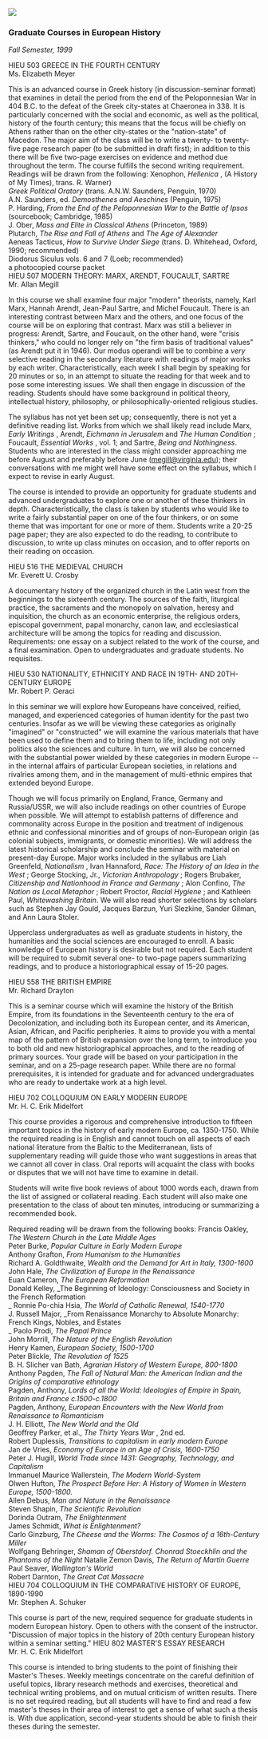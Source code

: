 ![](banner.gif)

### Graduate Courses in European History

  
_Fall Semester, 1999_  
  
HIEU 503 GREECE IN THE FOURTH CENTURY  
Ms. Elizabeth Meyer  
  
  
  
This is an advanced course in Greek history (in discussion-seminar format)
that examines in detail the period from the end of the Peloponnesian War in
404 B.C. to the defeat of the Greek city-states at Chaeronea in 338. It is
particularly concerned with the social and economic, as well as the political,
history of the fourth century; this means that the focus will be chiefly on
Athens rather than on the other city-states or the "nation-state" of Macedon.
The major aim of the class will be to write a twenty- to twenty-five page
research paper (to be submitted in draft first); in addition to this there
will be five two-page exercises on evidence and method due throughout the
term. The course fulfills the second writing requirement. Readings will be
drawn from the following:  Xenophon, _Hellenica_ , (A History of My Times),
trans. R. Warner)  
_Greek Political Oratory_ (trans. A.N.W. Saunders, Penguin, 1970)  
A.N. Saunders, ed. _Demosthenes and Aeschines_ (Penguin, 1975)  
P. Harding, _From the End of the Peloponnesian War to the Battle of Ipsos_
(sourcebook; Cambridge, 1985)  
J. Ober, _Mass and Elite in Classical Athens_ (Princeton, 1989)  
Plutarch, _The Rise and Fall of Athens_ and _The Age of Alexander_  
Aeneas Tacticus, _How to Survive Under Siege_ (trans. D. Whitehead, Oxford,
1990; recommended)  
Diodorus Siculus vols. 6 and 7 (Loeb; recommended)  
a photocopied course packet  
HIEU 507 MODERN THEORY: MARX, ARENDT, FOUCAULT, SARTRE  
Mr. Allan Megill  
  
  
  
In this course we shall examine four major "modern" theorists, namely, Karl
Marx, Hannah Arendt, Jean-Paul Sartre, and Michel Foucault. There is an
interesting contrast between Marx and the others, and one focus of the course
will be on exploring that contrast. Marx was still a believer in progress:
Arendt, Sartre, and Foucault, on the other hand, were "crisis thinkers," who
could no longer rely on "the firm basis of traditional values" (as Arendt put
it in 1946). Our modus operandi will be to combine a _very_ selective reading
in the secondary literature with readings of major works by each writer.
Characteristically, each week I shall begin by speaking for 20 minutes or so,
in an attempt to situate the reading for that week and to pose some
interesting issues. We shall then engage in discussion of the reading.
Students should have some background in political theory, intellectual
history, philosophy, or philosophically-oriented religious studies.  
  
The syllabus has not yet been set up; consequently, there is not yet a
definitive reading list. Works from which we shall likely read include Marx,
_Early Writings_ , Arendt, _Eichmann in Jerusalem_ and _The Human Condition_ ;
Foucault, _Essential Works_ , vol. 1; and Sartre, _Being and Nothingness_.
Students who are interested in the class might consider approaching me before
August and preferably before June (megill@virginia.edu); their conversations
with me might well have some effect on the syllabus, which I expect to revise
in early August.  
  
The course is intended to provide an opportunity for graduate students and
advanced undergraduates to explore one or another of these thinkers in depth.
Characteristically, the class is taken by students who would like to write a
fairly substantial paper on one of the four thinkers, or on some theme that
was important for one or more of them. Students write a 20-25 page paper; they
are also expected to do the reading, to contribute to discussion, to write up
class minutes on occasion, and to offer reports on their reading on occasion.  
  
HIEU 516 THE MEDIEVAL CHURCH  
Mr. Everett U. Crosby  
  
  
  
A documentary history of the organized church in the Latin west from the
beginnings to the sixteenth century. The sources of the faith, liturgical
practice, the sacraments and the monopoly on salvation, heresy and
inquisition, the church as an economic enterprise, the religious orders,
episcopal government, papal monarchy, canon law, and ecclesiastical
architecture will be among the topics for reading and discussion.
Requirements: one essay on a subject related to the work of the course, and a
final examination. Open to undergraduates and graduate students. No
requisites.  
  
HIEU 530 NATIONALITY, ETHNICITY AND RACE IN 19TH- AND 20TH-CENTURY EUROPE  
Mr. Robert P. Geraci  
  
  
  
In this seminar we will explore how Europeans have conceived, reified,
managed, and experienced categories of human identity for the past two
centuries. Insofar as we will be viewing these categories as originally
"imagined" or "constructed" we will examine the various materials that have
been used to define them and to bring them to life, including not only
politics also the sciences and culture. In turn, we will also be concerned
with the substantial power wielded by these categories in modern Europe -- in
the internal affairs of particular European societies, in relations and
rivalries among them, and in the management of multi-ethnic empires that
extended beyond Europe.  
  
Though we will focus primarily on England, France, Germany and Russia/USSR, we
will also include readings on other countries of Europe when possible. We will
attempt to establish patterns of difference and commonality across Europe in
the position and treatment of indigenous ethnic and confessional minorities
and of groups of non-European origin (as colonial subjects, immigrants, or
domestic minorities). We will address the latest historical scholarship and
conclude the seminar with material on present-day Europe. Major works included
in the syllabus are Liah Greenfeld, _Nationalism_ , Ivan Hannaford, _Race: The
History of an Idea in the West_ ; George Stocking, Jr., _Victorian
Anthropology_ ; Rogers Brubaker, _Citizenship and Nationhood in France and
Germany_ ; Alon Confino, _The Nation as Local Metaphor_ ; Robert Proctor,
_Racial Hygiene_ ; and Kathleen Paul, _Whitewashing Britain_. We will also
read shorter selections by scholars such as Stephen Jay Gould, Jacques Barzun,
Yuri Slezkine, Sander Gilman, and Ann Laura Stoler.  
  
Upperclass undergraduates as well as graduate students in history, the
humanities and the social sciences are encouraged to enroll. A basic knowledge
of European history is desirable but not required. Each student will be
required to submit several one- to two-page papers summarizing readings, and
to produce a historiographical essay of 15-20 pages.  
  
HIEU 558 THE BRITISH EMPIRE  
Mr. Richard Drayton  
  
  
This is a seminar course which will examine the history of the British Empire,
from its foundations in the Seventeenth century to the era of Decolonization,
and including both its European center, and its American, Asian, African, and
Pacific peripheries. It aims to provide you with a mental map of the pattern
of British expansion over the long term, to introduce you to both old and new
historiographical approaches, and to the reading of primary sources. Your
grade will be based on your participation in the seminar, and on a 25-page
research paper. While there are no formal prerequisites, it is intended for
graduate and for advanced undergraduates who are ready to undertake work at a
high level.  
  
  
  
HIEU 702 COLLOQUIUM ON EARLY MODERN EUROPE  
Mr. H. C. Erik Midelfort  
  
This course provides a rigorous and comprehensive introduction to fifteen
important topics in the history of early modern Europe, ca. 1350-1750. While
the required reading is in English and cannot touch on all aspects of each
national literature from the Baltic to the Mediterranean, lists of
supplementary reading will guide those who want suggestions in areas that we
cannot all cover in class. Oral reports will acquaint the class with books or
disputes that we will not have time to examine in detail.  
  
Students will write five book reviews of about 1000 words each, drawn from the
list of assigned or collateral reading. Each student will also make one
presentation to the class of about ten minutes, introducing or summarizing a
recommended book.  
  
Required reading will be drawn from the following books:  Francis Oakley, _The
Western Church in the Late Middle Ages_  
Peter Burke, _Popular Culture in Early Modern Europe_  
Anthony Grafton, _From Humanism to the Humanities_  
Richard A. Goldthwaite, _Wealth and the Demand for Art in Italy, 1300-1600_  
John Hale, _The Civilization of Europe in the Renaissance_  
Euan Cameron, _The European Reformation_  
Donald Kelley, _The Beginning of Ideology: Consciousness and Society in the
French Reformation  
_ Ronnie Po-chia Hsia, _The World of Catholic Renewal, 1540-1770_  
J. Russell Major, _From Renaissance Monarchy to Absolute Monarchy: French
Kings, Nobles, and Estates  
_ Paolo Prodi, _The Papal Prince_  
John Morrill, _The Nature of the English Revolution_  
Henry Kamen, _European Society, 1500-1700_  
Peter Blickle, _The Revolution of 1525_  
B. H. Slicher van Bath, _Agrarian History of Western Europe, 800-1800_  
Anthony Pagden, _The Fall of Natural Man: the American Indian and the Origins
of comparative ethnology_  
Pagden, Anthony, _Lords of all the World: Ideologies of Empire in Spain,
Britain and France c.1500-c.1800_  
Pagden, Anthony, _European Encounters with the New World from Renaissance to
Romanticism_  
J. H. Elliott, _The New World and the Old_  
Geoffrey Parker, et al., _The Thirty Years War_ , 2nd ed.  
Robert Duplessis, _Transitions to capitalism in early modern Europe_  
Jan de Vries, _Economy of Europe in an Age of Crisis, 1600-1750_  
Peter J. Hugill, _World Trade since 1431: Geography, Technology, and
Capitalism_  
Immanuel Maurice Wallerstein, _The Modern World-System_  
Olwen Hufton, _The Prospect Before Her: A History of Women in Western Europe,
1500-1800._  
Allen Debus, _Man and Nature in the Renaissance_  
Steven Shapin, _The Scientific Revolution_  
Dorinda Outram, _The Enlightenment_  
James Schmidt, _What is Enlightenment?_  
Carlo Ginzburg, _The Cheese and the Worms: The Cosmos of a 16th-Century
Miller_  
Wolfgang Behringer, _Shaman of Oberstdorf. Chonrad Stoeckhlin and the Phantoms
of the Night_ Natalie Zemon Davis, _The Return of Martin Guerre_  
Paul Seaver, _Wallington's World_  
Robert Darnton, _The Great Cat Massacre_  
HIEU 704 COLLOQUIUM IN THE COMPARATIVE HISTORY OF EUROPE, 1890-1990  
Mr. Stephen A. Schuker  
  
This course is part of the new, required sequence for graduate students in
modern European history. Open to others with the consent of the instructor.
"Discussion of major topics in the history of 20th century European history
within a seminar setting." HIEU 802 MASTER'S ESSAY RESEARCH  
Mr. H. C. Erik Midelfort  
  
This course is intended to bring students to the point of finishing their
Master's Theses. Weekly meetings concentrate on the careful definition of
useful topics, library research methods and exercises, theoretical and
technical writing problems, and on mutual criticism of written results. There
is no set required reading, but all students will have to find and read a few
master's theses in their area of interest to get a sense of what such a thesis
is. With due application, second-year students should be able to finish their
theses during the semester.  
  

